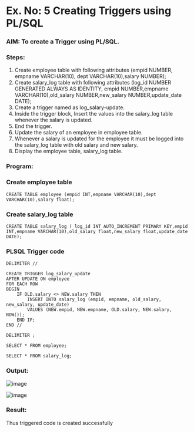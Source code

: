 # Ex. No: 5 Creating Triggers using PL/SQL

### AIM: To create a Trigger using PL/SQL.

### Steps:
1. Create employee table with following attributes (empid NUMBER, empname VARCHAR(10), dept VARCHAR(10),salary NUMBER);
2. Create salary_log table with following attributes (log_id NUMBER GENERATED ALWAYS AS IDENTITY, empid NUMBER,empname VARCHAR(10),old_salary NUMBER,new_salary NUMBER,update_date DATE);
3. Create a trigger named as log_salary-update.
4. Inside the trigger block, Insert the values into the salary_log table whenever the salary is updated.
5. End the trigger.
6. Update the salary of an employee in employee table.
7. Whenever a salary is updated for the employee it must be logged into the salary_log table with old salary and new salary.
8. Display the employee table, salary_log table.

### Program:
### Create employee table
```
CREATE TABLE employee (empid INT,empname VARCHAR(10),dept VARCHAR(10),salary float);
```

### Create salary_log table
```
CREATE TABLE salary_log ( log_id INT AUTO_INCREMENT PRIMARY KEY,empid INT,empname VARCHAR(10),old_salary float,new_salary float,update_date DATE);
```

### PLSQL Trigger code
```
DELIMITER //

CREATE TRIGGER log_salary_update
AFTER UPDATE ON employee
FOR EACH ROW
BEGIN
    IF OLD.salary <> NEW.salary THEN
        INSERT INTO salary_log (empid, empname, old_salary, new_salary, update_date)
        VALUES (NEW.empid, NEW.empname, OLD.salary, NEW.salary, NOW());
    END IF;
END //

DELIMITER ;

SELECT * FROM employee;

SELECT * FROM salary_log;
```
### Output:
![image](https://github.com/Meetha22003992/Ex-No-5-Creating-Triggers-using-PL-SQL/assets/119401038/d04ca3f7-d710-47c7-9ee5-2a8d75d44175)

![image](https://github.com/Meetha22003992/Ex-No-5-Creating-Triggers-using-PL-SQL/assets/119401038/e57b43d3-226d-4f92-a94d-65c480f7cdfb)


### Result:
Thus triggered code is created successfully
